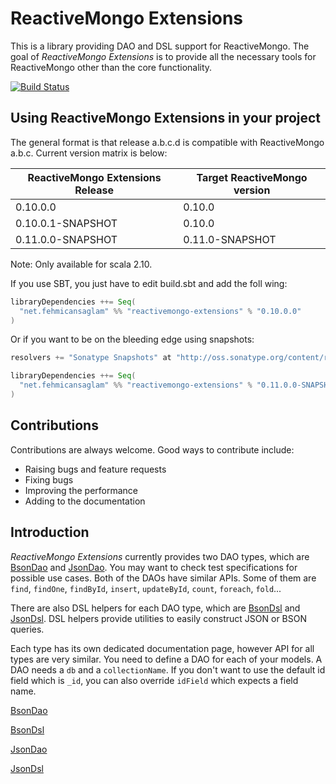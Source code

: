 # ReactiveMongo Extensions

This is a library providing DAO and DSL support for ReactiveMongo. The goal of *ReactiveMongo Extensions* is to provide all the necessary tools for ReactiveMongo other than the core functionality.

[![Build Status](https://travis-ci.org/fehmicansaglam/reactivemongo-extensions.svg?branch=master)](https://travis-ci.org/fehmicansaglam/reactivemongo-extensions)

## Using ReactiveMongo Extensions in your project

The general format is that release a.b.c.d is compatible with ReactiveMongo a.b.c.
Current version matrix is below:

| ReactiveMongo Extensions Release | Target ReactiveMongo version |
|----------------------------------|------------------------------|
| 0.10.0.0                         | 0.10.0                       |
| 0.10.0.1-SNAPSHOT                | 0.10.0                       |
| 0.11.0.0-SNAPSHOT                | 0.11.0-SNAPSHOT              |

Note: Only available for scala 2.10.

If you use SBT, you just have to edit build.sbt and add the foll
wing:

```scala
libraryDependencies ++= Seq(
  "net.fehmicansaglam" %% "reactivemongo-extensions" % "0.10.0.0"
)
```

Or if you want to be on the bleeding edge using snapshots:

```scala
resolvers += "Sonatype Snapshots" at "http://oss.sonatype.org/content/repositories/snapshots/"

libraryDependencies ++= Seq(
  "net.fehmicansaglam" %% "reactivemongo-extensions" % "0.11.0.0-SNAPSHOT"
)
```

## Contributions
Contributions are always welcome. Good ways to contribute include:

* Raising bugs and feature requests
* Fixing bugs
* Improving the performance
* Adding to the documentation

## Introduction

 *ReactiveMongo Extensions* currently provides two DAO types, which are [BsonDao](src/main/scala/dao/BsonDao.scala) and [JsonDao](src/main/scala/dao/JsonDao.scala). You may want to check test specifications for possible use cases. Both of the DAOs have similar APIs. Some of them are ```find```, ```findOne```, ```findById```, ```insert```, ```updateById```, ```count```, ```foreach```, ```fold```...

There are also DSL helpers for each DAO type, which are [BsonDsl](src/main/scala/dsl/BsonDsl.scala) and [JsonDsl](src/main/scala/dsl/JsonDsl.scala). DSL helpers provide utilities to easily construct JSON or BSON queries.

Each type has its own dedicated documentation page, however API for all types are very similar. You need to define a DAO for each of your models. A DAO needs a ```db``` and a ```collectionName```. If you don't want to use the default id field which is ```_id```, you can also override ```idField``` which expects a field name.

[BsonDao](guide/bsondao.md)

[BsonDsl](guide/bsondsl.md)

[JsonDao](guide/jsondao.md)

[JsonDsl](guide/jsondsl.md)




